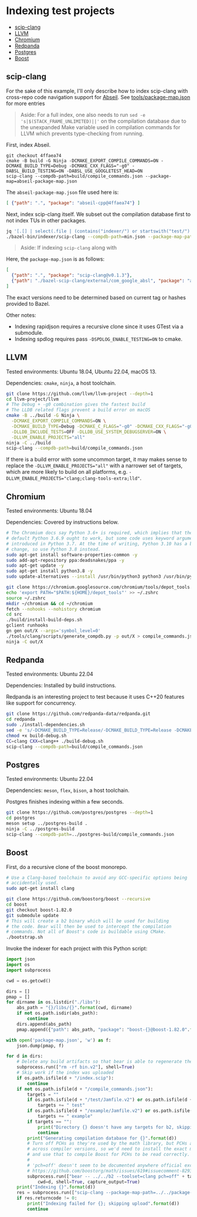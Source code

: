 # Indexing test projects

- [scip-clang](#scip-clang)
- [LLVM](#llvm)
- [Chromium](#chromium)
- [Redpanda](#redpanda)
- [Postgres](#postgres)
- [Boost](#boost)

## scip-clang

For the sake of this example, I'll only describe how
to index scip-clang with cross-repo code navigation support
for [Abseil](https://github.com/abseil/abseil-cpp/).
See [tools/package-map.json](/tools/package-map.json) for more entries

> Aside: For a full index, one also needs to run `sed -e 's|$(STACK_FRAME_UNLIMITED)||'` on
> the compilation database due to the unexpanded Make variable used
> in compilation commands for LLVM which prevents type-checking from running.

First, index Abseil.

```
git checkout 4ffaea74
cmake -B build -G Ninja -DCMAKE_EXPORT_COMPILE_COMMANDS=ON -DCMAKE_BUILD_TYPE=Debug -DCMAKE_CXX_FLAGS="-g0" -DABSL_BUILD_TESTING=ON -DABSL_USE_GOOGLETEST_HEAD=ON
scip-clang --compdb-path=build/compile_commands.json --package-map=abseil-package-map.json
```

The `abseil-package-map.json` file used here is:

```json
[ {"path": ".", "package": "abseil-cpp@4ffaea74"} ]
```

Next, index scip-clang itself. We subset out the compilation
database first to not index TUs in other packages.

```bash
jq '[.[] | select(.file | (contains("indexer/") or startswith("test/") or contains("com_google_absl")))]' compile_commands.json > min.json
./bazel-bin/indexer/scip-clang --compdb-path=min.json --package-map-path=package-map.json
```

> Aside: If indexing `scip-clang` along with 

Here, the `package-map.json` is as follows:

```json
[
  {"path": ".", "package": "scip-clang@v0.1.3"},
  {"path": "./bazel-scip-clang/external/com_google_absl", "package": "abseil-cpp@4ffaea74"}
]
```

The exact versions need to be determined based on current tag
or hashes provided to Bazel.

Other notes:
- Indexing rapidjson requires a recursive clone since it uses GTest
  via a submodule.
- Indexing spdlog requires pass `-DSPDLOG_ENABLE_TESTING=ON` to cmake.

## LLVM

Tested environments: Ubuntu 18.04, Ubuntu 22.04, macOS 13.

Dependencies: `cmake`, `ninja`, a host toolchain.

```bash
git clone https://github.com/llvm/llvm-project --depth=1
cd llvm-project/llvm
# The Debug + -g0 combination gives the fastest build
# The LLDB related flags prevent a build error on macOS
cmake -B ../build -G Ninja \
  -DCMAKE_EXPORT_COMPILE_COMMANDS=ON \
  -DCMAKE_BUILD_TYPE=Debug -DCMAKE_C_FLAGS="-g0" -DCMAKE_CXX_FLAGS="-g0" \
  -DLLDB_INCLUDE_TESTS=OFF -DLLDB_USE_SYSTEM_DEBUGSERVER=ON \
  -DLLVM_ENABLE_PROJECTS="all" 
ninja -C ../build
scip-clang --compdb-path=build/compile_commands.json
```

If there is a build error with some uncommon target,
it may makes sense to replace the
`-DLLVM_ENABLE_PROJECTS="all"` with a narrower set of targets,
which are more likely to build on all platforms,
e.g. `-DLLVM_ENABLE_PROJECTS="clang;clang-tools-extra;lld"`.

## Chromium

Tested environments: Ubuntu 18.04

Dependencies: Covered by instructions below.

```bash
# The Chromium docs say Python 3.6+ is required, which implies that the
# default Python 3.6.9 ought to work, but some code uses keyword arguments
# introduced in Python 3.7. At the time of writing, Python 3.10 has a breaking
# change, so use Python 3.8 instead.
sudo apt-get install software-properties-common -y
sudo add-apt-repository ppa:deadsnakes/ppa -y
sudo apt-get update -y
sudo apt-get install python3.8 -y
sudo update-alternatives --install /usr/bin/python3 python3 /usr/bin/python3.8 1

git clone https://chromium.googlesource.com/chromium/tools/depot_tools.git
echo 'export PATH="$PATH:${HOME}/depot_tools"' >> ~/.zshrc
source ~/.zshrc
mkdir ~/chromium && cd ~/chromium
fetch --nohooks --nohistory chromium
cd src
./build/install-build-deps.sh
gclient runhooks
gn gen out/X --args='symbol_level=0'
./tools/clang/scripts/generate_compdb.py -p out/X > compile_commands.json
ninja -C out/X
```

## Redpanda

Tested environments: Ubuntu 22.04

Dependencies: Installed by build instructions.

Redpanda is an interesting project to test
because it uses C++20 features like support for concurrency.

```bash
git clone https://github.com/redpanda-data/redpanda.git
cd redpanda
sudo ./install-dependencies.sh
sed -e 's/-DCMAKE_BUILD_TYPE=Release/-DCMAKE_BUILD_TYPE=Release -DCMAKE_C_FLAGS=-O0 -DCMAKE_CXX_FLAGS=-O0 -DCMAKE_EXPORT_COMPILE_COMMANDS=ON/' build.sh > build-debug.sh
chmod +x build-debug.sh
CC=clang CXX=clang++ ./build-debug.sh
scip-clang --compdb-path=build/compile_commands.json
```

## Postgres

Tested environments: Ubuntu 22.04

Dependencies: `meson`, `flex`, `bison`, a host toolchain.

Postgres finishes indexing within a few seconds.

```bash
git clone https://github.com/postgres/postgres --depth=1
cd postgres
meson setup ../postgres-build .
ninja -C ../postgres-build
scip-clang --compdb-path=../postgres-build/compile_commands.json
```

## Boost

First, do a recursive clone of the boost monorepo.

```bash
# Use a Clang-based toolchain to avoid any GCC-specific options being
# accidentally used.
sudo apt-get install clang

git clone https://github.com/boostorg/boost --recursive
cd boost
git checkout boost-1.82.0
git submodule update
# This will create a b2 binary which will be used for building
# the code. Bear will then be used to intercept the compilation
# commands. Not all of Boost's code is buildable using CMake.
./bootstrap.sh
```

Invoke the indexer for each project with this Python script:

```python
import json
import os
import subprocess

cwd = os.getcwd()

dirs = []
pmap = []
for dirname in os.listdir("./libs"):
    abs_path = "{}/libs/{}".format(cwd, dirname)
    if not os.path.isdir(abs_path):
        continue
    dirs.append(abs_path)
    pmap.append({"path": abs_path, "package": "boost-{}@boost-1.82.0".format(dirname)})

with open('package-map.json', 'w') as f:
    json.dump(pmap, f)

for d in dirs:
    # Delete any build artifacts so that bear is able to regenerate the compilation database
    subprocess.run(["rm -rf bin.v2"], shell=True)
    # Skip work if the index was uploaded
    if os.path.isfile(d + "/index.scip"):
        continue
    if not os.path.isfile(d + "/compile_commands.json"):
        targets = ""
        if os.path.isfile(d + "/test/Jamfile.v2") or os.path.isfile(d + "/test/Jamfile"):
            targets += " test"
        if os.path.isfile(d + "/example/Jamfile.v2") or os.path.isfile(d + "/example/Jamfile"):
            targets += " example"
        if targets == "":
            print("Directory {} doesn't have any targets for b2, skipping".format(d))
            continue
        print("Generating compilation database for {}".format(d))
        # Turn off PCHs as they're used by the math library, but PCHs are not stable
        # across compiler versions, so we'd need to install the exact matching Clang
        # and use that to compile Boost for PCHs to be read correctly.
        #
        # 'pch=off' doesn't seem to be documented anywhere official except for:
        # https://github.com/boostorg/math/issues/619#issuecomment-829333938
        subprocess.run(["bear -- ../../b2 --toolset=clang pch=off" + targets],
            cwd=d, shell=True, capture_output=True)
    print("Indexing {}".format(d))
    res = subprocess.run(["scip-clang --package-map-path=../../package-map.json --compdb-path=compile_commands.json"], cwd=d, shell=True)
    if res.returncode != 0:
        print("Indexing failed for {}; skipping upload".format(d))
        continue
```
